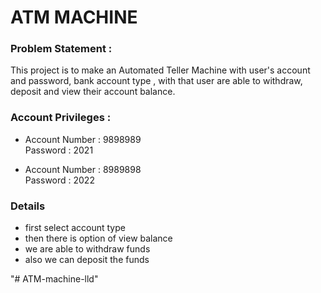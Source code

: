 # ATM MACHINE 

### Problem Statement :
This project is to make an Automated Teller Machine with user's account and password, bank account type , with that user are able to withdraw, deposit and view their account balance.

### Account Privileges :
* Account Number : 9898989  
  Password : 2021
  
* Account Number : 8989898  
  Password : 2022
  
### Details
* first select account type
* then there is option of view balance
* we are able to withdraw funds
* also we can deposit the funds
 
"# ATM-machine-lld" 
